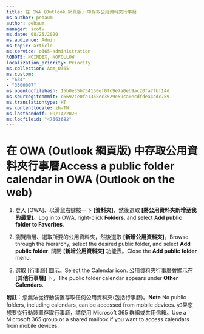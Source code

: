 ```yaml
---
title: 在 OWA (Outlook 網頁版) 中存取公用資料夾行事曆
ms.author: pebaum
author: pebaum
manager: scotv
ms.date: 08/25/2020
ms.audience: Admin
ms.topic: article
ms.service: o365-administration
ROBOTS: NOINDEX, NOFOLLOW
localization_priority: Priority
ms.collection: Adm_O365
ms.custom:
- "634"
- "3500007"
ms.openlocfilehash: 15b0e35b754150ef0fc9e7a0eb9ac20fa7fbf14d
ms.sourcegitcommit: c6692ce0fa1358ec3529e59ca0ecdfdea4cdc759
ms.translationtype: HT
ms.contentlocale: zh-TW
ms.lasthandoff: 09/14/2020
ms.locfileid: "47663682"
---
```

# <a name="access-a-public-folder-calendar-in-owa-outlook-on-the-web"></a><span data-ttu-id="13ad3-102">在 OWA (Outlook 網頁版) 中存取公用資料夾行事曆</span><span class="sxs-lookup"><span data-stu-id="13ad3-102">Access a public folder calendar in OWA (Outlook on the web)</span></span>

1. <span data-ttu-id="13ad3-103">登入 [OWA]、以滑鼠右鍵按一下 **[資料夾]**，然後選取 **[將公用資料夾新增至我的最愛]**。</span><span class="sxs-lookup"><span data-stu-id="13ad3-103">Log in to OWA, right-click **Folders**, and select **Add public folder to Favorites**.</span></span>

2. <span data-ttu-id="13ad3-104">瀏覽階層、選取所要的公用資料夾，然後選取 **[新增公用資料夾]**。</span><span class="sxs-lookup"><span data-stu-id="13ad3-104">Browse through the hierarchy, select the desired public folder, and select **Add public folder**.</span></span> <span data-ttu-id="13ad3-105">關閉 **[新增公用資料夾]** 功能表。</span><span class="sxs-lookup"><span data-stu-id="13ad3-105">Close the **Add public folder** menu.</span></span>  

3. <span data-ttu-id="13ad3-106">選取 [行事曆] 圖示。</span><span class="sxs-lookup"><span data-stu-id="13ad3-106">Select the Calendar icon.</span></span> <span data-ttu-id="13ad3-107">公用資料夾行事曆會顯示在 **[其他行事曆]** 下。</span><span class="sxs-lookup"><span data-stu-id="13ad3-107">The public folder calendar appears under **Other Calendars**.</span></span>  

<span data-ttu-id="13ad3-108">**附註**：您無法從行動裝置存取任何公用資料夾(包括行事曆)。</span><span class="sxs-lookup"><span data-stu-id="13ad3-108">**Note** No public folders, including calendars, can be accessed from mobile devices.</span></span> <span data-ttu-id="13ad3-109">如果您想要從行動裝置存取行事曆，請使用 Microsoft 365 群組或共用信箱。</span><span class="sxs-lookup"><span data-stu-id="13ad3-109">Use a Microsoft 365 group or a shared mailbox if you want to access calendars from mobile devices.</span></span>